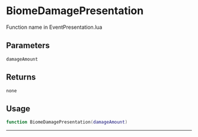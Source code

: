 # BiomeDamagePresentation
Function name in EventPresentation.lua
## Parameters
`damageAmount`
## Returns
`none`
## Usage
```lua
function BiomeDamagePresentation(damageAmount)
```
---
